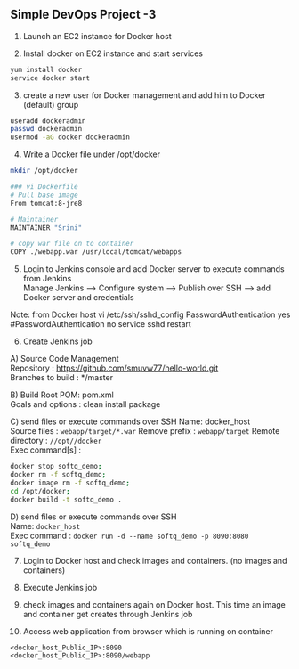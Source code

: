 ## Simple DevOps Project -3 


1. Launch an EC2 instance for Docker host

2. Install docker on EC2 instance and start services 
  ```sh 
  yum install docker
  service docker start
  ```

3. create a new user for Docker management and add him to Docker (default) group
```sh
useradd dockeradmin
passwd dockeradmin
usermod -aG docker dockeradmin
```

4. Write a Docker file under /opt/docker

```sh
mkdir /opt/docker

### vi Dockerfile
# Pull base image 
From tomcat:8-jre8 

# Maintainer
MAINTAINER "Srini" 

# copy war file on to container 
COPY ./webapp.war /usr/local/tomcat/webapps
```

5. Login to Jenkins console and add Docker server to execute commands from Jenkins  
Manage Jenkins --> Configure system -->  Publish over SSH --> add Docker server and credentials

Note:
 from Docker host 
vi /etc/ssh/sshd_config
PasswordAuthentication yes
#PasswordAuthentication no
service sshd restart

6. Create Jenkins job 

A) Source Code Management  
 Repository : https://github.com/smuvw77/hello-world.git  
 Branches to build : */master  

B) Build
 Root POM: pom.xml  
 Goals and options : clean install package  
 
C) send files or execute commands over SSH
 Name: docker_host  
 Source files	: `webapp/target/*.war`
 Remove prefix	: `webapp/target`
 Remote directory	: `//opt//docker`  
 Exec command[s]	: 
  ```sh
  docker stop softq_demo;
  docker rm -f softq_demo;
  docker image rm -f softq_demo;
  cd /opt/docker;
  docker build -t softq_demo .
  ```

D) send files or execute commands over SSH  
  Name: `docker_host`  
  Exec command	: `docker run -d --name softq_demo -p 8090:8080 softq_demo`  

7. Login to Docker host and check images and containers. (no images and containers)

8. Execute Jenkins job

9. check images and containers again on Docker host. This time an image and container get creates through Jenkins job

10. Access web application from browser which is running on container
```
<docker_host_Public_IP>:8090
<docker_host_Public_IP>:8090/webapp
```
